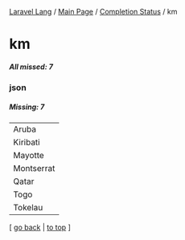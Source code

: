 [Laravel Lang](https://github.com/Laravel-Lang/lang) / [Main Page](../index.md) / [Completion Status](../status.md) / km

# km

##### All missed: 7


### json

##### Missing: 7

<table >
<tr><td align="left" >
Aruba
</td>
</tr>
<tr><td align="left" >
Kiribati
</td>
</tr>
<tr><td align="left" >
Mayotte
</td>
</tr>
<tr><td align="left" >
Montserrat
</td>
</tr>
<tr><td align="left" >
Qatar
</td>
</tr>
<tr><td align="left" >
Togo
</td>
</tr>
<tr><td align="left" >
Tokelau
</td>
</tr>

</table>


[ [go back](../status.md) | [to top](#) ]

